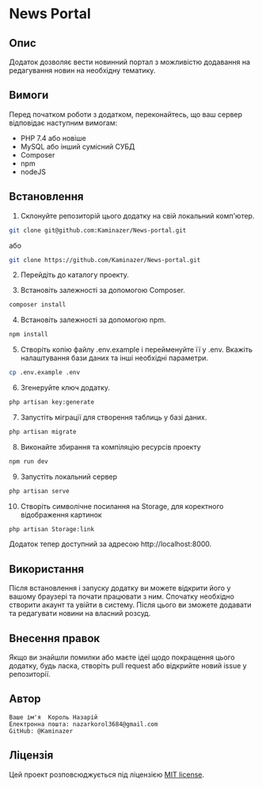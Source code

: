 # News Portal

## Опис

Додаток дозволяє вести новинний портал з можливістю додавання на редагування новин на необхідну тематику.

## Вимоги

Перед початком роботи з додатком, переконайтесь, що ваш сервер відповідає наступним вимогам:

- PHP 7.4 або новіше
- MySQL або інший сумісний СУБД
- Composer
- npm
- nodeJS

## Встановлення

1. Склонуйте репозиторій цього додатку на свій локальний комп'ютер.
```bash
git clone git@github.com:Kaminazer/News-portal.git
```
або
```bash
git clone https://github.com/Kaminazer/News-portal.git
```
2. Перейдіть до каталогу проекту.

3. Встановіть залежності за допомогою Composer.

```bash
composer install
```
4. Встановіть залежності за допомогою npm.

```bash
npm install
```
5. Створіть копію файлу .env.example і перейменуйте її у .env. Вкажіть налаштування бази даних та інші необхідні параметри.

```bash
cp .env.example .env
```
6. Згенеруйте ключ додатку.

```bash
php artisan key:generate
```
7. Запустіть міграції для створення таблиць у базі даних.

```bash
php artisan migrate
```
8. Виконайте збирання та компіляцію ресурсів проекту
```bash
npm run dev
```

9. Запустіть локальний сервер
```bash
php artisan serve
```
10. Створіть символічне посилання на Storage, для коректного відображення картинок
```bash
php artisan Storage:link
```
Додаток тепер доступний за адресою http://localhost:8000.
## Використання

Після встановлення і запуску додатку ви можете відкрити його у вашому браузері та почати працювати з ним. Спочатку необхідно створити акаунт та увійти в систему. Після цього ви зможете додавати та редагувати новини на власний розсуд.
## Внесення правок

Якщо ви знайшли помилки або маєте ідеї щодо покращення цього додатку, будь ласка, створіть pull request або відкрийте новий issue у репозиторії.
## Автор

    Ваше ім'я  Король Назарій
    Електронна пошта: nazarkorol3684@gmail.com
    GitHub: @Kaminazer

## Ліцензія

Цей проект розповсюджується під ліцензією [MIT license](https://opensource.org/licenses/MIT).
